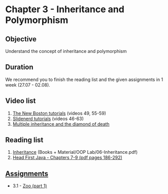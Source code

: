# Chapter 3 - Inheritance and Polymorphism

## Objective
Understand the concept of inheritance and polymorphism

## Duration
We recommend you to finish the reading list and the given assignments in 1 week (27.07 - 02.08).

## Video list
1. [The New Boston tutorials](https://www.youtube.com/watch?v=0xw06loTm1k&index=55&list=PLFE2CE09D83EE3E28) (videos 49, 55-59)
2. [Slidenerd tutorials](https://www.youtube.com/watch?v=i2ghIckPZfE&index=46&list=PLonJJ3BVjZW6_q8gh7XoLUIhRIyBcYJLP) (videos 46-63)
3. [Multiple inheritance and the diamond of death](https://www.youtube.com/watch?v=RUjpopRxhJc)


## Reading list
1. [Inheritance](https://github.com/JavaSummer/JavaMainRepo/blob/master/Books%20%2B%20Material/OOP%20Lab/06-Inheritance.pdf) (Books + Material/OOP Lab/06-Inheritance.pdf)
2. [Head First Java - Chapters 7-9  (pdf pages 186-292)](https://github.com/JavaSummer/JavaMainRepo/blob/master/Books%20%2B%20Material/Head%20First%20Java.pdf)


## [Assignments](https://github.com/JavaSummer/JavaMainRepo/tree/master/Content/Chapter%202%20-%20Classes%20and%20Objects/Assignments)
- 3.1 - [Zoo (part 1)](https://github.com/JavaSummer/JavaMainRepo/blob/master/Content/Chapter%203%20-%20Inheritance%20and%20Polymorphism/Assignments/Zoo%20(part%201).pdf)